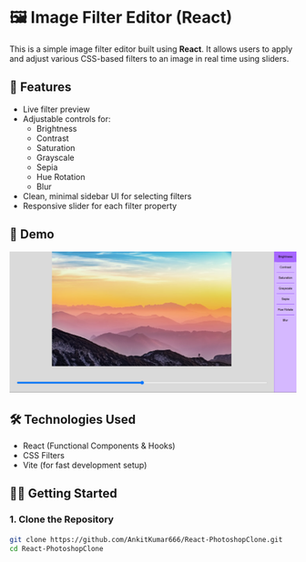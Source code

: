 # 🖼️ Image Filter Editor (React)

This is a simple image filter editor built using **React**. It allows users to apply and adjust various CSS-based filters to an image in real time using sliders.

## 🚀 Features

- Live filter preview
- Adjustable controls for:
  - Brightness
  - Contrast
  - Saturation
  - Grayscale
  - Sepia
  - Hue Rotation
  - Blur
- Clean, minimal sidebar UI for selecting filters
- Responsive slider for each filter property

## 📸 Demo

![](./public/image.png)

## 🛠️ Technologies Used

- React (Functional Components & Hooks)
- CSS Filters
- Vite (for fast development setup)


## 🧑‍💻 Getting Started

### 1. Clone the Repository

```bash
git clone https://github.com/AnkitKumar666/React-PhotoshopClone.git
cd React-PhotoshopClone
```


